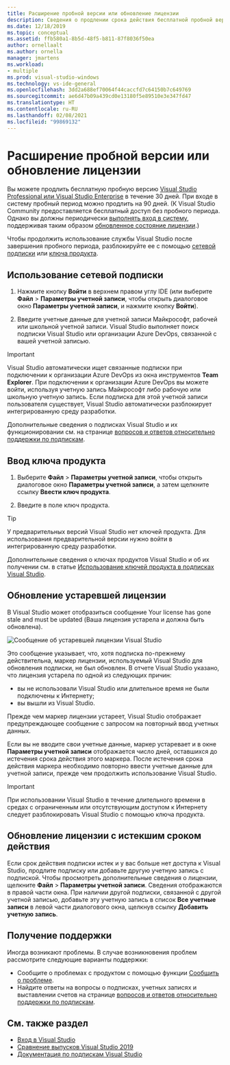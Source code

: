 ```yaml
---
title: Расширение пробной версии или обновление лицензии
description: Сведения о продлении срока действия бесплатной пробной версии Visual Studio, об использовании сетевой подписки или ключа продукта для разблокировки Visual Studio, а также об обновлении устаревшей или просроченной лицензии.
ms.date: 12/18/2019
ms.topic: conceptual
ms.assetid: ffb580a1-8b5d-48f5-b811-87f8036f50ea
author: ornellaalt
ms.author: ornella
manager: jmartens
ms.workload:
- multiple
ms.prod: visual-studio-windows
ms.technology: vs-ide-general
ms.openlocfilehash: 3dd2a688ef70064f44caccfd7c64150b7c649769
ms.sourcegitcommit: ae6d47b09a439cd0e13180f5e89510e3e347fd47
ms.translationtype: HT
ms.contentlocale: ru-RU
ms.lasthandoff: 02/08/2021
ms.locfileid: "99869132"
---
```

# <a name="extend-a-trial-version-or-update-a-license"></a>Расширение пробной версии или обновление лицензии

Вы можете продлить бесплатную пробную версию [Visual Studio Professional или Visual Studio Enterprise](https://visualstudio.microsoft.com/vs/compare/) в течение 30 дней. При входе в систему пробный период можно продлить на 90 дней. (К Visual Studio Community предоставляется бесплатный доступ без пробного периода. Однако вы должны периодически [выполнять вход в систему](signing-in-to-visual-studio.md), поддерживая таким образом [обновленное состояние лицензии](#update-a-stale-license).)

Чтобы продолжить использование службы Visual Studio после завершения пробного периода, разблокируйте ее с помощью [сетевой подписки](#use-an-online-subscription) или [ключа продукта](#enter-a-product-key).

## <a name="use-an-online-subscription"></a>Использование сетевой подписки

1. Нажмите кнопку **Войти** в верхнем правом углу IDE (или выберите **Файл** > **Параметры учетной записи**, чтобы открыть диалоговое окно **Параметры учетной записи**, и нажмите кнопку **Войти**).

1. Введите учетные данные для учетной записи Майкрософт, рабочей или школьной учетной записи. Visual Studio выполняет поиск подписки Visual Studio или организации Azure DevOps, связанной с вашей учетной записью.

> [!IMPORTANT]
> Visual Studio автоматически ищет связанные подписки при подключении к организации Azure DevOps из окна инструментов **Team Explorer**. При подключении к организации Azure DevOps вы можете войти, используя учетную запись Майкрософт либо рабочую или школьную учетную запись. Если подписка для этой учетной записи пользователя существует, Visual Studio автоматически разблокирует интегрированную среду разработки.

Дополнительные сведения о подписках Visual Studio и их функционировании см. на странице [вопросов и ответов относительно поддержки по подпискам](https://visualstudio.microsoft.com/subscriptions/support/).

## <a name="enter-a-product-key"></a>Ввод ключа продукта

1. Выберите **Файл** > **Параметры учетной записи**, чтобы открыть диалоговое окно **Параметры учетной записи**, а затем щелкните ссылку **Ввести ключ продукта**.

1. Введите в поле ключ продукта.

> [!TIP]
> У предварительных версий Visual Studio нет ключей продукта. Для использования предварительной версии нужно войти в интегрированную среду разработки.

Дополнительные сведения о ключах продуктов Visual Studio и об их получении см. в статье [Использование ключей продукта в подписках Visual Studio](/visualstudio/subscriptions/product-keys).

## <a name="update-a-stale-license"></a>Обновление устаревшей лицензии

В Visual Studio может отобразиться сообщение Your license has gone stale and must be updated (Ваша лицензия устарела и должна быть обновлена).

![Сообщение об устаревшей лицензии Visual Studio](../ide/media/vs2017_stale-license.png)

Это сообщение указывает, что, хотя подписка по-прежнему действительна, маркер лицензии, используемый Visual Studio для обновления подписки, не был обновлен. В отчете Visual Studio указано, что лицензия устарела по одной из следующих причин:

* вы не использовали Visual Studio или длительное время не были подключены к Интернету;
* вы вышли из Visual Studio.

Прежде чем маркер лицензии устареет, Visual Studio отображает предупреждающее сообщение с запросом на повторный ввод учетных данных.

Если вы не вводите свои учетные данные, маркер устаревает и в окне **Параметры учетной записи** отображается число дней, оставшихся до истечения срока действия этого маркера. После истечения срока действия маркера необходимо повторно ввести учетные данные для учетной записи, прежде чем продолжить использование Visual Studio.

> [!Important]
> При использовании Visual Studio в течение длительного времени в средах с ограниченным или отсутствующим доступом к Интернету следует разблокировать Visual Studio с помощью ключа продукта.

## <a name="update-an-expired-license"></a>Обновление лицензии с истекшим сроком действия

Если срок действия подписки истек и у вас больше нет доступа к Visual Studio, продлите подписку или добавьте другую учетную запись с подпиской. Чтобы просмотреть дополнительные сведения о лицензии, щелкните **Файл** > **Параметры учетной записи**. Сведения отображаются в правой части окна. При наличии другой подписки, связанной с другой учетной записью, добавьте эту учетную запись в список **Все учетные записи** в левой части диалогового окна, щелкнув ссылку **Добавить учетную запись**.

## <a name="get-support"></a>Получение поддержки

Иногда возникают проблемы. В случае возникновения проблем рассмотрите следующие варианты поддержки:

* Сообщите о проблемах с продуктом с помощью функции [Сообщить о проблеме](how-to-report-a-problem-with-visual-studio.md).
* Найдите ответы на вопросы о подписках, учетных записях и выставлении счетов на странице [вопросов и ответов относительно поддержки по подпискам](https://visualstudio.microsoft.com/subscriptions/support/).

## <a name="see-also"></a>См. также раздел

* [Вход в Visual Studio](../ide/signing-in-to-visual-studio.md)
* [Сравнение выпусков Visual Studio 2019](https://visualstudio.microsoft.com/vs/compare/)
* [Документация по подпискам Visual Studio](/visualstudio/subscriptions/)
